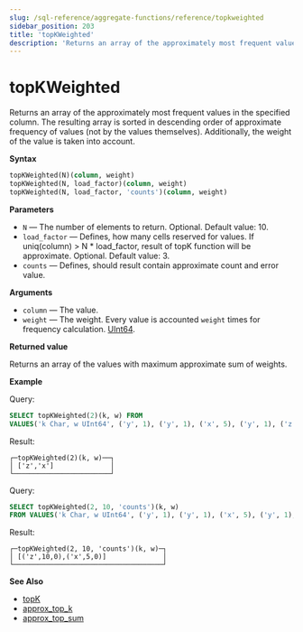 ```yaml
---
slug: /sql-reference/aggregate-functions/reference/topkweighted
sidebar_position: 203
title: 'topKWeighted'
description: 'Returns an array of the approximately most frequent values in the specified column. The resulting array is sorted in descending order of approximate frequency of values (not by the values themselves). Additionally, the weight of the value is taken into account.'
---
```


# topKWeighted

Returns an array of the approximately most frequent values in the specified column. The resulting array is sorted in descending order of approximate frequency of values (not by the values themselves). Additionally, the weight of the value is taken into account.

**Syntax**

``` sql
topKWeighted(N)(column, weight)
topKWeighted(N, load_factor)(column, weight)
topKWeighted(N, load_factor, 'counts')(column, weight)
```

**Parameters**

- `N` — The number of elements to return. Optional. Default value: 10.
- `load_factor` — Defines, how many cells reserved for values. If uniq(column) > N * load_factor, result of topK function will be approximate. Optional. Default value: 3.
- `counts` — Defines, should result contain approximate count and error value.

**Arguments**

- `column` — The value.
- `weight` — The weight. Every value is accounted `weight` times for frequency calculation. [UInt64](../../../sql-reference/data-types/int-uint.md).

**Returned value**

Returns an array of the values with maximum approximate sum of weights.

**Example**

Query:

``` sql
SELECT topKWeighted(2)(k, w) FROM
VALUES('k Char, w UInt64', ('y', 1), ('y', 1), ('x', 5), ('y', 1), ('z', 10))
```

Result:

``` text
┌─topKWeighted(2)(k, w)──┐
│ ['z','x']              │
└────────────────────────┘
```

Query:

``` sql
SELECT topKWeighted(2, 10, 'counts')(k, w)
FROM VALUES('k Char, w UInt64', ('y', 1), ('y', 1), ('x', 5), ('y', 1), ('z', 10))
```

Result:

``` text
┌─topKWeighted(2, 10, 'counts')(k, w)─┐
│ [('z',10,0),('x',5,0)]              │
└─────────────────────────────────────┘
```

**See Also**

- [topK](../../../sql-reference/aggregate-functions/reference/topk.md)
- [approx_top_k](../../../sql-reference/aggregate-functions/reference/approxtopk.md)
- [approx_top_sum](../../../sql-reference/aggregate-functions/reference/approxtopsum.md)